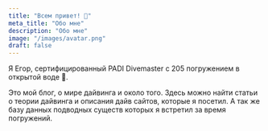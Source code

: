 ```yaml
---
title: "Всем привет! 🌊"
meta_title: "Обо мне"
description: "Обо мне"
image: "/images/avatar.png"
draft: false
---
```


Я Егор, сертифицированный PADI Divemaster с 205 погружением в открытой воде 🤿.

Это мой блог, о мире дайвинга и около того. Здесь можно найти статьи о теории дайвинга и описания дайв сайтов, которые я посетил. А так же базу данных подводных существ которых я встретил за время погружений.
